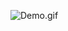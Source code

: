 
<img src="https://github.com/iii17-grace/BackgroundTaskDemo/blob/master/backgroundDemo.gif" alt="Demo.gif"><br/>
